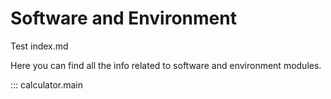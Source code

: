 # Software and Environment

Test index.md

Here you can find all the info related to software and environment modules.

::: calculator.main
